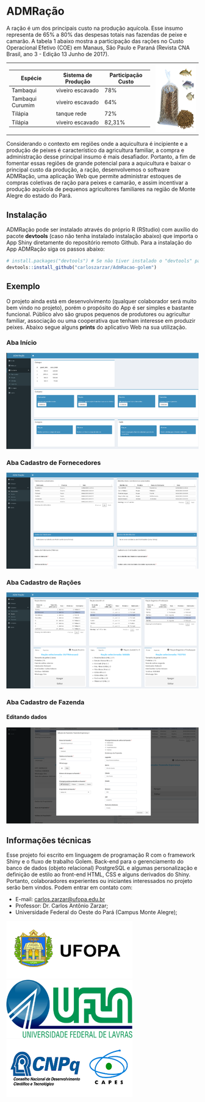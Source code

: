 
<!-- README.md is generated from README.Rmd. Please edit that file -->

# ADMRação

<!-- badges: start -->
<!-- badges: end -->

A ração é um dos principais custo na produção aquícola. Esse insumo
representa de 65% a 80% das despesas totais nas fazendas de peixe e
camarão. A tabela 1 abaixo mostra a participação das rações no Custo
Operacional Efetivo (COE) em Manaus, São Paulo e Paraná (Revista CNA
Brasil, ano 3 - Edição 13 Junho de 2017).

<table border="0">
<tr>
<td>

| Espécie          | Sistema de Produção | Participação Custo |
|------------------|---------------------|--------------------|
| Tambaqui         | viveiro escavado    | 78%                |
| Tambaqui Curumim | viveiro escavado    | 64%                |
| Tilápia          | tanque rede         | 72%                |
| Tilápia          | viveiro escavado    | 82,31%             |

</td>
<td>
<img src="https://github.com/carloszarzar/AdmRacao-golem/blob/master/man/figures/racao.jpg" alt="Ração peixe" style="height: 180px; width:180px;"/>
</td>
</tr>
</table>

Considerando o contexto em regiões onde a aquicultura é incipiente e a
produção de peixes é característico da agricultura familiar, a compra e
administração desse principal insumo é mais desafiador. Portanto, a fim
de fomentar essas regiões de grande potencial para a aquicultura e
baixar o principal custo da produção, a ração, desenvolvemos o software
ADMRação, uma aplicação Web que permite administrar estoques de compras
coletivas de ração para peixes e camarão, e assim incentivar a produção
aquícola de pequenos agricultores familiares na região de Monte Alegre
do estado do Pará.

## Instalação

ADMRação pode ser instalado através do próprio R (RStudio) com auxílio
do pacote **devtools** (caso não tenha instalado instalação abaixo) que
importa o App Shiny diretamente do repositório remoto Github. Para a
instalação do App ADMRação siga os passos abaixo:

``` r
# install.packages("devtools") # Se não tiver instalado o "devtools" package
devtools::install_github("carloszarzar/AdmRacao-golem")
```

## Exemplo

O projeto ainda está em desenvolvimento (qualquer colaborador será muito
bem vindo no projeto), porém o propósito do App é ser simples e bastante
funcional. Público alvo são grupos pequenos de produtores ou agricultur
familiar, associação ou uma cooperativa que tenham interesse em produzir
peixes. Abaixo segue alguns **prints** do aplicativo Web na sua
utilização.

### Aba Início

<a href="https://github.com/carloszarzar/AdmRacao-golem/blob/master/man/figures/app_inicio.png">
<img src="https://github.com/carloszarzar/AdmRacao-golem/blob/master/man/figures/app_inicio.png" width="630" height="252"/>
</a>

### Aba Cadastro de Fornecedores

<a href="https://github.com/carloszarzar/AdmRacao-golem/blob/master/man/figures/app_fornecedor.png">
<img src="https://github.com/carloszarzar/AdmRacao-golem/blob/master/man/figures/app_fornecedor.png" width="630" height="252"/>
</a>

### Aba Cadastro de Rações

<a href="https://github.com/carloszarzar/AdmRacao-golem/blob/master/man/figures/app_racao.png">
<img src="https://github.com/carloszarzar/AdmRacao-golem/blob/master/man/figures/app_racao.png" width="630" height="252"/>
</a>

### Aba Cadastro de Fazenda

#### Editando dados

<a href="https://github.com/carloszarzar/AdmRacao-golem/blob/master/man/figures/app_fazenda.png">
<img src="https://github.com/carloszarzar/AdmRacao-golem/blob/master/man/figures/app_fazenda.png" width="630" height="252"/>
</a>

## Informações técnicas

Esse projeto foi escrito em linguagem de programação R com o framework
Shiny e o fluxo de trabalho Golem. Back-end para o gerenciamento do
banco de dados (objeto relacional) PostgreSQL e algumas personalização e
definição de estilo ao front-end HTML, CSS e alguns derivados do Shiny.
Portanto, colaboradores experientes ou iniciantes interessados no
projeto serão bem vindos. Podem entrar em contato com:

- E-mail: <carlos.zarzar@ufopa.edu.br>
- Professor: Dr. Carlos Antônio Zarzar;
- Universidade Federal do Oeste do Pará (Campus Monte Alegre);

<a href="http://www.ufopa.edu.br/montealegre/">
<img src="https://github.com/carloszarzar/AdmRacao-golem/blob/master/man/figures/UFOPA_Logo.jpg" width="330" height="152"/>
</a>

<a href="https://des.ufla.br/">
<img src="https://github.com/carloszarzar/AdmRacao-golem/blob/master/man/figures/logo-ufla.jpg" width="330" height="152"/>
</a>

<a >
<img src="https://github.com/carloszarzar/AdmRacao-golem/blob/master/man/figures/cnpq_capes.jpg" width="330" height="152"/>
</a>
